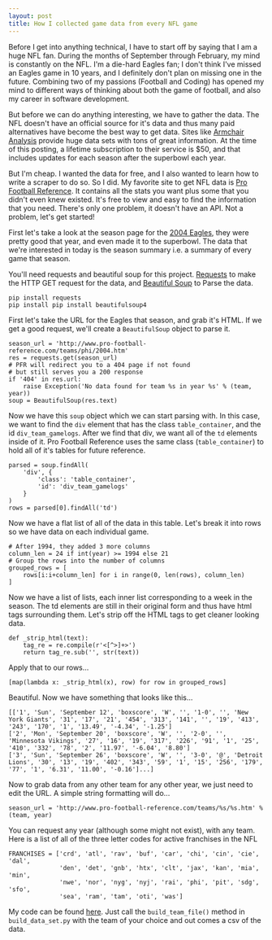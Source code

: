 ```yaml
---
layout: post
title: How I collected game data from every NFL game
---
```


Before I get into anything technical, I have to start off by saying that I am a huge NFL fan. During the months
of September through February, my mind is constantly on the NFL. I'm a die-hard Eagles fan; I don't
think I've missed an Eagles game in 10 years, and I definitely don't plan on missing one in the future. Combining two of my passions (Football and Coding) has opened my mind to different ways of thinking about both the game of football, and also my career in software development.

But before we can do anything interesting, we have to gather the data.
The NFL doesn't have an official source for it's data and thus many paid alternatives have become the best way to get data.
Sites like [Armchair Analysis](http://armchairanalysis.com/) provide huge data sets with tons of great information. At the time of this posting,
a lifetime subscription to their service is $50, and that includes updates for each season after the superbowl each year.

But I'm cheap. I wanted the data for free, and I also wanted to learn how to write a scraper to do so. So I did.
My favorite site to get NFL data is [Pro Football Reference](http://www.pro-football-reference.com/). It contains all the stats you want
plus some that you didn't even knew existed. It's free to view and easy to find the information that you need. There's only one problem,
it doesn't have an API. Not a problem, let's get started!

First let's take a look at the season page for the [2004 Eagles](http://www.pro-football-reference.com/teams/phi/2004.htm),
they were pretty good that year, and even made it to the superbowl. The data that we're interested in today is the season summary i.e. a summary of every game that season.

You'll need requests and beautiful soup for this project. [Requests](http://docs.python-requests.org/en/latest/) to make the HTTP GET request for the data, and [Beautiful Soup](http://www.crummy.com/software/BeautifulSoup/) to Parse the data.

```
pip install requests
pip install pip install beautifulsoup4
```

First let's take the URL for the Eagles that season, and grab it's HTML. If we get a good request, we'll create a `BeautifulSoup` object to parse it.

```
season_url = 'http://www.pro-football-reference.com/teams/phi/2004.htm'
res = requests.get(season_url)
# PFR will redirect you to a 404 page if not found
# but still serves you a 200 response
if '404' in res.url:
    raise Exception('No data found for team %s in year %s' % (team, year))
soup = BeautifulSoup(res.text)
```

Now we have this `soup` object which we can start parsing with. In this case, we want to find the `div` element that has the class `table_container`, and the id `div_team_gamelogs`. After we find that div, we want all of the `td` elements inside of it. Pro Football Reference uses the same class (`table_container`) to hold all of it's tables for future reference.

```
parsed = soup.findAll(
    'div', {
        'class': 'table_container',
        'id': 'div_team_gamelogs'
    }
)
rows = parsed[0].findAll('td')
```

Now we have a flat list of all of the data in this table. Let's break it into rows so we have data on each individual game.

```
# After 1994, they added 3 more columns
column_len = 24 if int(year) >= 1994 else 21
# Group the rows into the number of columns
grouped_rows = [
    rows[i:i+column_len] for i in range(0, len(rows), column_len)
]
```

Now we have a list of lists, each inner list corresponding to a week in the season. The td elements are still in their original form and thus have html tags surrounding them. Let's strip off the HTML tags to get cleaner looking data.

```
def _strip_html(text):
    tag_re = re.compile(r'<[^>]+>')
    return tag_re.sub('', str(text))
```

Apply that to our rows...

```
[map(lambda x: _strip_html(x), row) for row in grouped_rows]
```

Beautiful. Now we have something that looks like this...

```
[['1', 'Sun', 'September 12', 'boxscore', 'W', '', '1-0', '', 'New York Giants', '31', '17', '21', '454', '313', '141', '', '19', '413', '243', '170', '1', '13.49', '-4.34', '-1.25']
['2', 'Mon', 'September 20', 'boxscore', 'W', '', '2-0', '', 'Minnesota Vikings', '27', '16', '19', '317', '226', '91', '1', '25', '410', '332', '78', '2', '11.97', '-6.04', '8.80']
['3', 'Sun', 'September 26', 'boxscore', 'W', '', '3-0', '@', 'Detroit Lions', '30', '13', '19', '402', '343', '59', '1', '15', '256', '179', '77', '1', '6.31', '11.00', '-0.16']...]
```

Now to grab data from any other team for any other year, we just need to edit the URL. A simple string formatting will do...

```
season_url = 'http://www.pro-football-reference.com/teams/%s/%s.htm' % (team, year)
```

You can request any year (although some might not exist), with any team. Here is a list of all of the three letter codes for active franchises in the NFL

```
FRANCHISES = ['crd', 'atl', 'rav', 'buf', 'car', 'chi', 'cin', 'cie', 'dal',
              'den', 'det', 'gnb', 'htx', 'clt', 'jax', 'kan', 'mia', 'min',
              'nwe', 'nor', 'nyg', 'nyj', 'rai', 'phi', 'pit', 'sdg', 'sfo',
              'sea', 'ram', 'tam', 'oti', 'was']
```

My code can be found [here](https://github.com/alexk307/nfl). Just call the `build_team_file()` method in `build_data_set.py` with the team of your choice and out comes a csv of the data.